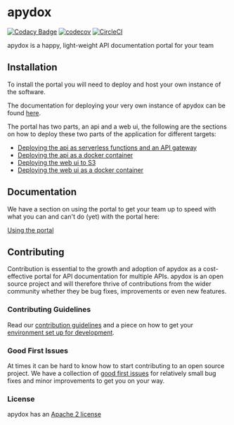 # apydox

[![Codacy Badge](https://api.codacy.com/project/badge/Grade/0de42b2e1a894b07be195a07fff028ae)](https://app.codacy.com/app/freshwebio/apydox?utm_source=github.com&utm_medium=referral&utm_content=freshwebio/apydox&utm_campaign=Badge_Grade_Dashboard) [![codecov](https://codecov.io/gh/freshwebio/apydox/branch/master/graph/badge.svg)](https://codecov.io/gh/freshwebio/apydox) [![CircleCI](https://circleci.com/gh/freshwebio/apydox.svg?style=svg)](https://circleci.com/gh/freshwebio/apydox)

apydox is a happy, light-weight API documentation portal for your team

## Installation

To install the portal you will need to deploy and host your own instance of the software.

The documentation for deploying your very own instance of apydox can be found [here](https://docs.apydox.org).

The portal has two parts, an api and a web ui, the following are the sections on how to deploy these two parts of the application for different targets:

- [Deploying the api as serverless functions and an API gateway](https://docs.apydox.org/deployment/deploying-the-api-for-serverless)
- [Deploying the api as a docker container](https://docs.apydox.org/deployment/deploying-the-api-with-containers)
- [Deploying the web ui to S3](https://docs.apydox.org/deployment/deploying-the-portal-with-s3)
- [Deploying the web ui as a docker container](https://docs.apydox.org/deployment/deploying-the-portal-with-containers)

## Documentation

We have a section on using the portal to get your team up to speed with what you can and can't do (yet) with the portal here:

[Using the portal](https://docs.apydox.org/using-the-portal)

## Contributing

Contribution is essential to the growth and adoption of apydox as a cost-effective portal for API documentation for multiple APIs. apydox is an open source project and will therefore thrive of contributions from the wider community whether they be bug fixes, improvements or even new features.

### Contributing Guidelines

Read our [contribution guidelines](https://docs.apydox.org/contributing/getting-started) and a piece on how to get your [environment set up for development](https://docs.apydox.org/contributing/local-development-environments).

### Good First Issues

At times it can be hard to know how to start contributing to an open source project. We have a collection of [good first issues](https://github.com/freshwebio/apydox/labels/good%20first%20issue) for relatively small bug fixes and minor improvements to get you on your way.

### License

apydox has an [Apache 2 license](https://github.com/freshwebio/apydox/blob/master/LICENSE)
